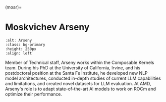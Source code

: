 <head>
  <meta charset="UTF-8">
  <meta name="description" content="Moskvichev Arseny">
  <meta name="keywords" content="AMD GPU, HPC, MI300, MI250, ROCm, blog, contributor, blog author">
</head>

(moar)=

# Moskvichev Arseny

```{image} ./data/Arseny-Moskvichev.jpg
:alt: Arseny
:class: bg-primary
:height: 250px
:align: left
```

Member of Technical staff, Arseny works within the Composable Kernels team. During his PhD at the University of California, Irvine, and his postdoctoral position at the Santa Fe Institute, he developed new NLP model architectures, conducted in-depth studies of current LLM capabilities and limitations, and created novel datasets for LLM evaluation. At AMD, Arseny's role is to adapt state-of-the-art AI models to work on ROCm and optimize their performance.
